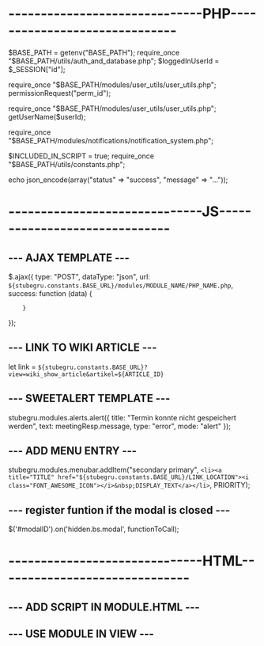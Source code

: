 # ------------------------------PHP------------------------------

$BASE_PATH = getenv("BASE_PATH");
require_once "$BASE_PATH/utils/auth_and_database.php";
$loggedInUserId = $_SESSION["id"];

require_once "$BASE_PATH/modules/user_utils/user_utils.php";
permissionRequest("perm_id");

require_once "$BASE_PATH/modules/user_utils/user_utils.php";
getUserName($userId);

require_once "$BASE_PATH/modules/notifications/notification_system.php";

$INCLUDED_IN_SCRIPT = true;
require_once "$BASE_PATH/utils/constants.php";

echo json_encode(array("status" => "success", "message" => "..."));




# ------------------------------JS------------------------------

## --- AJAX TEMPLATE ---
$.ajax({
        type: "POST",
        dataType: "json",
        url: `${stubegru.constants.BASE_URL}/modules/MODULE_NAME/PHP_NAME.php`,
        success: function (data) {
            
        }
});

## --- LINK TO WIKI ARTICLE ---
let link = `${stubegru.constants.BASE_URL}?view=wiki_show_article&artikel=${ARTICLE_ID}`

## --- SWEETALERT TEMPLATE ---
stubegru.modules.alerts.alert({
    title: "Termin konnte nicht gespeichert werden",
    text: meetingResp.message,
    type: "error",
    mode: "alert"
});

## --- ADD MENU ENTRY ---
stubegru.modules.menubar.addItem("secondary primary", `<li><a title="TITLE" href="${stubegru.constants.BASE_URL}/LINK_LOCATION"><i class="FONT_AWESOME_ICON"></i>&nbsp;DISPLAY_TEXT</a></li>`, PRIORITY);

## --- register funtion if the modal is closed ---
$('#modalID').on('hidden.bs.modal', functionToCall);




# ------------------------------HTML------------------------------

## --- ADD SCRIPT IN MODULE.HTML --- 
<script src="modules/MODULE_NAME/SCRIPT_NAME.js"></script>

## --- USE MODULE IN VIEW ---
<stubegruModule data-name="VIEW_NAME"></stubegruModule>



